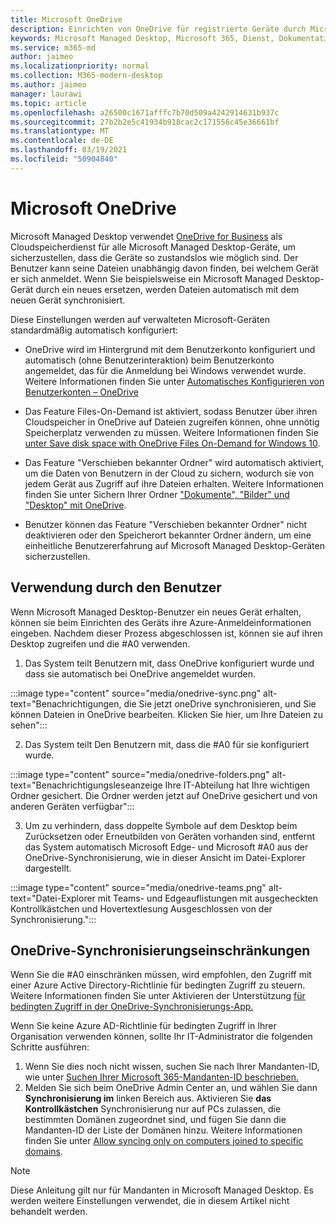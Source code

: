```yaml
---
title: Microsoft OneDrive
description: Einrichten von OneDrive für registrierte Geräte durch Microsoft Managed Desktop
keywords: Microsoft Managed Desktop, Microsoft 365, Dienst, Dokumentation, Apps, Branchen-Apps, Branchen-Apps
ms.service: m365-md
author: jaimeo
ms.localizationpriority: normal
ms.collection: M365-modern-desktop
ms.author: jaimeo
manager: laurawi
ms.topic: article
ms.openlocfilehash: a26500c1671afffc7b70d509a4242914631b937c
ms.sourcegitcommit: 27b2b2e5c41934b918cac2c171556c45e36661bf
ms.translationtype: MT
ms.contentlocale: de-DE
ms.lasthandoff: 03/19/2021
ms.locfileid: "50904840"
---
```

# <a name="microsoft-onedrive"></a>Microsoft OneDrive

Microsoft Managed Desktop verwendet [OneDrive for Business](/onedrive/plan-onedrive-enterprise) als Cloudspeicherdienst für alle Microsoft Managed Desktop-Geräte, um sicherzustellen, dass die Geräte so zustandslos wie möglich sind. Der Benutzer kann seine Dateien unabhängig davon finden, bei welchem Gerät er sich anmeldet. Wenn Sie beispielsweise ein Microsoft Managed Desktop-Gerät durch ein neues ersetzen, werden Dateien automatisch mit dem neuen Gerät synchronisiert.

Diese Einstellungen werden auf verwalteten Microsoft-Geräten standardmäßig automatisch konfiguriert:

- OneDrive wird im Hintergrund mit dem Benutzerkonto konfiguriert und automatisch (ohne Benutzerinteraktion) beim Benutzerkonto angemeldet, das für die Anmeldung bei Windows verwendet wurde. Weitere Informationen finden Sie unter [Automatisches Konfigurieren von Benutzerkonten – OneDrive](/onedrive/use-silent-account-configuration)

- Das Feature Files-On-Demand ist aktiviert, sodass Benutzer über ihren Cloudspeicher in OneDrive auf Dateien zugreifen können, ohne unnötig Speicherplatz verwenden zu müssen. Weitere Informationen finden Sie [unter Save disk space with OneDrive Files On-Demand for Windows 10](https://support.microsoft.com/office/save-disk-space-with-onedrive-files-on-demand-for-windows-10-0e6860d3-d9f3-4971-b321-7092438fb38e).

- Das Feature "Verschieben bekannter Ordner" wird automatisch aktiviert, um die Daten von Benutzern in der Cloud zu sichern, wodurch sie von jedem Gerät aus Zugriff auf ihre Dateien erhalten. Weitere Informationen finden Sie unter Sichern Ihrer Ordner ["Dokumente", "Bilder" und "Desktop" mit OneDrive](https://support.microsoft.com/office/back-up-your-documents-pictures-and-desktop-folders-with-onedrive-d61a7930-a6fb-4b95-b28a-6552e77c3057).

- Benutzer können das Feature "Verschieben bekannter Ordner" nicht deaktivieren oder den Speicherort bekannter Ordner ändern, um eine einheitliche Benutzererfahrung auf Microsoft Managed Desktop-Geräten sicherzustellen.

## <a name="user-experience"></a>Verwendung durch den Benutzer

Wenn Microsoft Managed Desktop-Benutzer ein neues Gerät erhalten, können sie beim Einrichten des Geräts ihre Azure-Anmeldeinformationen eingeben. Nachdem dieser Prozess abgeschlossen ist, können sie auf ihren Desktop zugreifen und die #A0 verwenden.

1. Das System teilt Benutzern mit, dass OneDrive konfiguriert wurde und dass sie automatisch bei OneDrive angemeldet wurden.

:::image type="content" source="media/onedrive-sync.png" alt-text="Benachrichtigungen, die Sie jetzt oneDrive synchronisieren, und Sie können Dateien in OneDrive bearbeiten. Klicken Sie hier, um Ihre Dateien zu sehen":::

2. Das System teilt Den Benutzern mit, dass die #A0 für sie konfiguriert wurde.

:::image type="content" source="media/onedrive-folders.png" alt-text="Benachrichtigungsleseanzeige Ihre IT-Abteilung hat Ihre wichtigen Ordner gesichert. Die Ordner werden jetzt auf OneDrive gesichert und von anderen Geräten verfügbar":::

3. Um zu verhindern, dass doppelte Symbole auf dem Desktop beim Zurücksetzen oder Erneutbilden von Geräten vorhanden sind, entfernt das System automatisch Microsoft Edge- und Microsoft #A0 aus der OneDrive-Synchronisierung, wie in dieser Ansicht im Datei-Explorer dargestellt.

:::image type="content" source="media/onedrive-teams.png" alt-text="Datei-Explorer mit Teams- und Edgeauflistungen mit ausgecheckten Kontrollkästchen und Hovertextlesung Ausgeschlossen von der Synchronisierung.":::


## <a name="onedrive-sync-restrictions"></a>OneDrive-Synchronisierungseinschränkungen

Wenn Sie die #A0 einschränken müssen, wird empfohlen, den Zugriff mit einer Azure Active Directory-Richtlinie für bedingten Zugriff zu steuern. Weitere Informationen finden Sie unter Aktivieren der Unterstützung [für bedingten Zugriff in der OneDrive-Synchronisierungs-App.](/onedrive/enable-conditional-access)

Wenn Sie keine Azure AD-Richtlinie für bedingten Zugriff in Ihrer Organisation verwenden können, sollte Ihr IT-Administrator die folgenden Schritte ausführen:

1. Wenn Sie dies noch nicht wissen, suchen Sie nach Ihrer Mandanten-ID, wie unter [Suchen Ihrer Microsoft 365-Mandanten-ID beschrieben.](/onedrive/find-your-office-365-tenant-id)
2. Melden Sie sich beim OneDrive Admin Center an, und wählen Sie dann **Synchronisierung im** linken Bereich aus. Aktivieren Sie **das Kontrollkästchen** Synchronisierung nur auf PCs zulassen, die bestimmten Domänen zugeordnet sind, und fügen Sie dann die Mandanten-ID der Liste der Domänen hinzu. Weitere Informationen finden Sie unter [Allow syncing only on computers joined to specific domains](/onedrive/allow-syncing-only-on-specific-domains).

> [!NOTE]
> Diese Anleitung gilt nur für Mandanten in Microsoft Managed Desktop. Es werden weitere Einstellungen verwendet, die in diesem Artikel nicht behandelt werden.